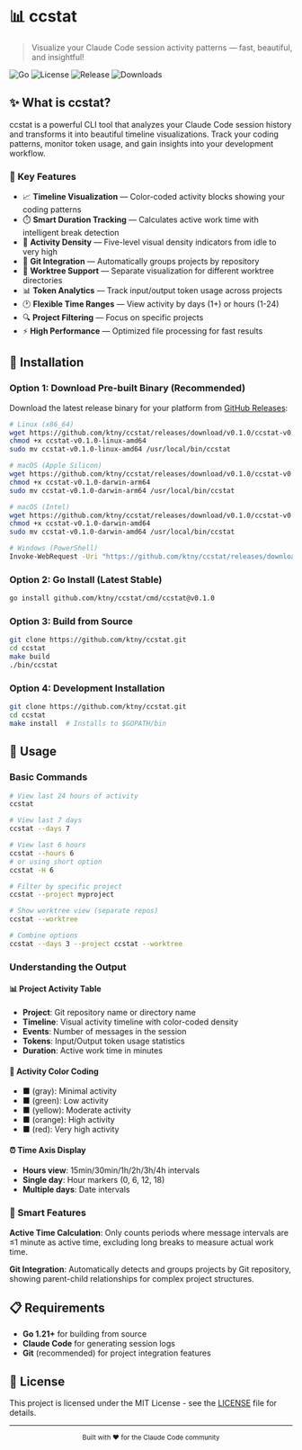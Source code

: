 # 📊 ccstat

> Visualize your Claude Code session activity patterns — fast, beautiful, and insightful!

![Go](https://img.shields.io/badge/go-%2300ADD8.svg?style=for-the-badge&logo=go&logoColor=white)
![License](https://img.shields.io/badge/license-MIT-blue.svg?style=for-the-badge)
![Release](https://img.shields.io/github/v/release/ktny/ccstat?style=for-the-badge)
![Downloads](https://img.shields.io/github/downloads/ktny/ccstat/total?style=for-the-badge)

## ✨ What is ccstat?

ccstat is a powerful CLI tool that analyzes your Claude Code session history and transforms it into beautiful timeline visualizations. Track your coding patterns, monitor token usage, and gain insights into your development workflow.

### 🎯 Key Features

- 📈 **Timeline Visualization** — Color-coded activity blocks showing your coding patterns
- ⏱️ **Smart Duration Tracking** — Calculates active work time with intelligent break detection
- 🎨 **Activity Density** — Five-level visual density indicators from idle to very high
- 📁 **Git Integration** — Automatically groups projects by repository
- 🌳 **Worktree Support** — Separate visualization for different worktree directories
- 📊 **Token Analytics** — Track input/output token usage across projects
- 🕐 **Flexible Time Ranges** — View activity by days (1+) or hours (1-24)
- 🔍 **Project Filtering** — Focus on specific projects
- ⚡ **High Performance** — Optimized file processing for fast results

## 🚀 Installation

### Option 1: Download Pre-built Binary (Recommended)

Download the latest release binary for your platform from [GitHub Releases](https://github.com/ktny/ccstat/releases):

```bash
# Linux (x86_64)
wget https://github.com/ktny/ccstat/releases/download/v0.1.0/ccstat-v0.1.0-linux-amd64
chmod +x ccstat-v0.1.0-linux-amd64
sudo mv ccstat-v0.1.0-linux-amd64 /usr/local/bin/ccstat

# macOS (Apple Silicon)
wget https://github.com/ktny/ccstat/releases/download/v0.1.0/ccstat-v0.1.0-darwin-arm64
chmod +x ccstat-v0.1.0-darwin-arm64
sudo mv ccstat-v0.1.0-darwin-arm64 /usr/local/bin/ccstat

# macOS (Intel)
wget https://github.com/ktny/ccstat/releases/download/v0.1.0/ccstat-v0.1.0-darwin-amd64
chmod +x ccstat-v0.1.0-darwin-amd64
sudo mv ccstat-v0.1.0-darwin-amd64 /usr/local/bin/ccstat

# Windows (PowerShell)
Invoke-WebRequest -Uri "https://github.com/ktny/ccstat/releases/download/v0.1.0/ccstat-v0.1.0-windows-amd64.exe" -OutFile "ccstat.exe"
```

### Option 2: Go Install (Latest Stable)

```bash
go install github.com/ktny/ccstat/cmd/ccstat@v0.1.0
```

### Option 3: Build from Source

```bash
git clone https://github.com/ktny/ccstat.git
cd ccstat
make build
./bin/ccstat
```

### Option 4: Development Installation

```bash
git clone https://github.com/ktny/ccstat.git
cd ccstat
make install  # Installs to $GOPATH/bin
```

## 📖 Usage

### Basic Commands

```bash
# View last 24 hours of activity
ccstat

# View last 7 days
ccstat --days 7

# View last 6 hours
ccstat --hours 6
# or using short option
ccstat -H 6

# Filter by specific project
ccstat --project myproject

# Show worktree view (separate repos)
ccstat --worktree

# Combine options
ccstat --days 3 --project ccstat --worktree
```

### Understanding the Output

#### 📊 Project Activity Table
- **Project**: Git repository name or directory name
- **Timeline**: Visual activity timeline with color-coded density
- **Events**: Number of messages in the session
- **Tokens**: Input/Output token usage statistics
- **Duration**: Active work time in minutes

#### 🎨 Activity Color Coding
- **■** (gray): Minimal activity
- **■** (green): Low activity  
- **■** (yellow): Moderate activity
- **■** (orange): High activity
- **■** (red): Very high activity

#### ⏰ Time Axis Display
- **Hours view**: 15min/30min/1h/2h/3h/4h intervals
- **Single day**: Hour markers (0, 6, 12, 18)
- **Multiple days**: Date intervals

### 🧠 Smart Features

**Active Time Calculation**: Only counts periods where message intervals are ≤1 minute as active time, excluding long breaks to measure actual work time.

**Git Integration**: Automatically detects and groups projects by Git repository, showing parent-child relationships for complex project structures.

## 📋 Requirements

- **Go 1.21+** for building from source
- **Claude Code** for generating session logs
- **Git** (recommended) for project integration features

## 📄 License

This project is licensed under the MIT License - see the [LICENSE](LICENSE) file for details.

---

<div align="center">
  <sub>Built with ❤️ for the Claude Code community</sub>
</div>